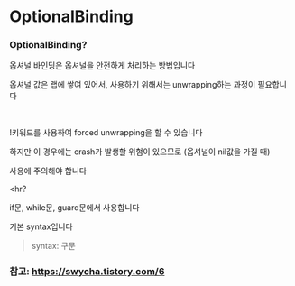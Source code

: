 # OptionalBinding

### OptionalBinding?
옵셔널 바인딩은 옵셔널을 안전하게 처리하는 방법입니다

옵셔널 값은 랩에 쌓여 있어서, 사용하기 위해서는 unwrapping하는 과정이 필요합니다

<br>

!키워드를 사용하여 forced unwrapping을 할 수 있습니다

하지만 이 경우에는 crash가 발생할 위험이 있으므로 (옵셔널이 nil값을 가질 때)

사용에 주의해야 합니다

<hr?

if문, while문, guard문에서 사용합니다

기본 syntax입니다

> syntax: 구문

### 참고: https://swycha.tistory.com/6
